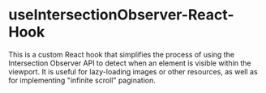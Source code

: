 # useIntersectionObserver-React-Hook
This is a custom React hook that simplifies the process of using the Intersection Observer API to detect when an element is visible within the viewport. It is useful for lazy-loading images or other resources, as well as for implementing "infinite scroll" pagination.
